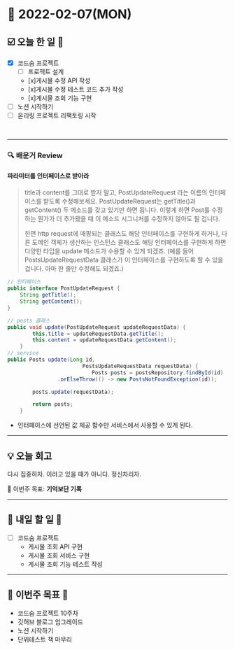 # 📆 2022-02-07(MON)
## ☑️ 오늘 한 일 📑
- [x] 코드숨 프로젝트
  - [ ] 프로젝트 설계
  - [x]게시물 수정 API 작성
  - [x]게시물 수정 테스트 코드 추가 작성 
  - [x]게시물 조회 기능 구현
- [ ] 노션 시작하기 
- [ ] 온리링 프로젝트 리팩토링 시작 
<br>

***

### 🔍️ 배운거 Review
#### 파라미터를 인터페이스로 받아라 
> title과 content를 그대로 받지 말고, PostUpdateRequest 라는 이름의 인터페이스를 받도록 수정해보세요. PostUpdateRequest는 getTitle()과 getContent() 두 메소드를 갖고 있기만 하면 됩니다. 이렇게 하면 Post를 수정하는 뭔가가 더 추가됐을 때 이 메소드 시그니처를 수정하지 않아도 될 겁니다.
>
> 한편 http request에 매핑되는 클래스도 해당 인터페이스를 구현하게 하거나, 다른 도메인 객체가 생산하는 인스턴스 클래스도 해당 인터페이스를 구현하게 하면 다양한 타입을 update 메소드가 수용할 수 있게 되겠죠. (예를 들어 PostsUpdateRequestData 클래스가 이 인터페이스를 구현하도록 할 수 있을 겁니다. 아마 한 줄만 수정해도 되겠죠.)
```java
// 인터페이스
public interface PostUpdateRequest {
    String getTitle();
    String getContent();
}
```
```java
// posts 클래스
public void update(PostUpdateRequest updateRequestData) {
        this.title = updateRequestData.getTitle();
        this.content = updateRequestData.getContent();
    }
// service 
public Posts update(Long id,
                        PostsUpdateRequestData requestData) {
                           Posts posts = postsRepository.findById(id)
                .orElseThrow(() -> new PostsNotFoundException(id));

        posts.update(requestData);

        return posts;
    }
```
- 인터페이스에 선언된 값 제공 함수만 서비스에서 사용할 수 있게 된다.

***

## 💡  오늘  회고

다시 집중하자. 이러고 있을 때가 아니다. 정신차리자.

🎯 이번주 목표: **기억보단 기록** 

***

## 🎯 내일 할 일 🎯
- [ ] 코드숨 프로젝트
  - 게시물 조회 API 구현
  - 게시물 조회 서비스 구현 
  - 게시물 조회 기능 테스트 작성

***

## 🏁 이번주 목표 🏁
- 코드숨 프로젝트 10주차
- 깃허브 블로그 업그레이드
- 노션 시작하기 
- 단위테스트 책 마무리
